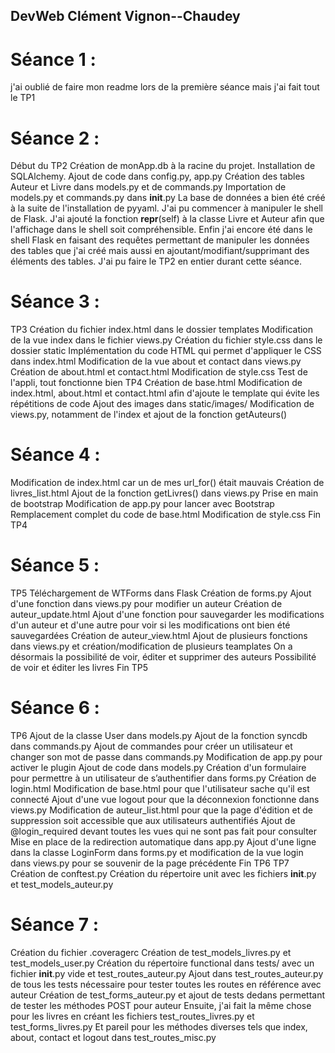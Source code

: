 ## DevWeb Clément Vignon--Chaudey

# Séance 1 :

j'ai oublié de faire mon readme lors de la première séance mais j'ai fait tout le TP1

# Séance 2 :

Début du TP2
Création de monApp.db à la racine du projet.
Installation de SQLAlchemy.
Ajout de code dans config.py, app.py
Création des tables Auteur et Livre dans models.py et de commands.py
Importation de models.py et commands.py dans __init__.py
La base de données a bien été créé à la suite de l'installation de pyyaml.
J'ai pu commencer à manipuler le shell de Flask.
J'ai ajouté la fonction __repr__(self) à la classe Livre et Auteur afin que l'affichage dans le shell soit compréhensible.
Enfin j'ai encore été dans le shell Flask en faisant des requêtes permettant de manipuler les données des tables que j'ai créé mais aussi en ajoutant/modifiant/supprimant des éléments des tables.
J'ai pu faire le TP2 en entier durant cette séance.

# Séance 3 :
TP3
Création du fichier index.html dans le dossier templates
Modification de la vue index dans le fichier views.py
Création du fichier style.css dans le dossier static 
Implémentation du code HTML qui permet d'appliquer le CSS dans index.html
Modification de la vue about et contact dans views.py
Création de about.html et contact.html
Modification de style.css
Test de l'appli, tout fonctionne bien
TP4
Création de base.html
Modification de index.html, about.html et contact.html afin d'ajoute le template qui évite les répétitions de code
Ajout des images dans static/images/
Modification de views.py, notamment de l'index et ajout de la fonction getAuteurs()

# Séance 4 :
Modification de index.html car un de mes url_for() était mauvais
Création de livres_list.html
Ajout de la fonction getLivres() dans views.py
Prise en main de bootstrap
Modification de app.py pour lancer avec Bootstrap
Remplacement complet du code de base.html
Modification de style.css
Fin TP4

# Séance 5 :
TP5
Téléchargement de WTForms dans Flask
Création de forms.py
Ajout d'une fonction dans views.py pour modifier un auteur
Création de auteur_update.html
Ajout d'une fonction pour sauvegarder les modifications d'un auteur et d'une autre pour voir si les modifications ont bien été sauvegardées
Création de auteur_view.html
Ajout de plusieurs fonctions dans views.py et création/modification de plusieurs teamplates
On a désormais la possibilité de voir, éditer et supprimer des auteurs
Possibilité de voir et éditer les livres
Fin TP5

# Séance 6 :
TP6
Ajout de la classe User dans models.py
Ajout de la fonction syncdb dans commands.py
Ajout de commandes pour créer un utilisateur et changer son mot de passe dans commands.py
Modification de app.py pour activer le plugin
Ajout de code dans models.py 
Création d'un formulaire pour permettre à un utilisateur de s’authentifier dans forms.py
Création de login.html
Modification de base.html pour que l'utilisateur sache qu'il est connecté
Ajout d'une vue logout pour que la déconnexion fonctionne dans views.py
Modification de auteur_list.html pour que la page d'édition et de suppression soit accessible que aux utilisateurs authentifiés
Ajout de @login_required devant toutes les vues qui ne sont pas fait pour consulter
Mise en place de la redirection automatique dans app.py
Ajout d'une ligne dans la classe LoginForm dans forms.py et modification de la vue login dans views.py pour se souvenir de la page précédente
Fin TP6
TP7
Création de conftest.py
Création du répertoire unit avec les fichiers __init__.py et test_models_auteur.py

# Séance 7 :
Création du fichier .coveragerc
Création de test_models_livres.py et test_models_user.py
Création du répertoire functional dans tests/ avec un fichier __init__.py vide et test_routes_auteur.py
Ajout dans test_routes_auteur.py de tous les tests nécessaire pour tester toutes les routes en référence avec auteur
Création de test_forms_auteur.py et ajout de tests dedans permettant de tester les méthodes POST pour auteur
Ensuite, j'ai fait la même chose pour les livres en créant les fichiers test_routes_livres.py et test_forms_livres.py
Et pareil pour les méthodes diverses tels que index, about, contact et logout dans test_routes_misc.py





